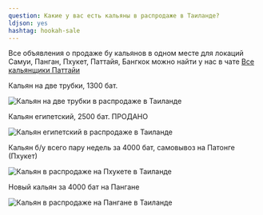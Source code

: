 ```yaml
---
question: Какие у вас есть кальяны в распродаже в Таиланде?
ldjson: yes 
hashtag: hookah-sale
---
```



Все объявления о продаже бу кальянов в одном месте  для локаций Самуи, Панган, Пхукет, Паттайя, Бангкок можно найти у нас в чате [Все кальянщики Паттайи
](https://t.me/pattayahookah)

Кальян на две трубки, 1300 бат.

![Кальян на две трубки в распродаже в Таиланде](https://thaihookahfaq.ru/assets/hookah2.jpg)

Кальян египетский, 2500 бат. ПРОДАНО

![Кальян египетский в распродаже в Таиланде](https://thaihookahfaq.ru/assets/hookah3.jpg)

Кальян б/у всего пару недель за 4000 бат, самовывоз на Патонге (Пхукет)

![Кальян в распродаже на Пхукете в Таиланде](https://thaihookahfaq.ru/assets/hookphuket.jpg)

Новый кальян за 4000 бат на Пангане

![Кальян в распродаже на Пангане в Таиланде](https://thaihookahfaq.ru/assets/hookpangan.jpg)
